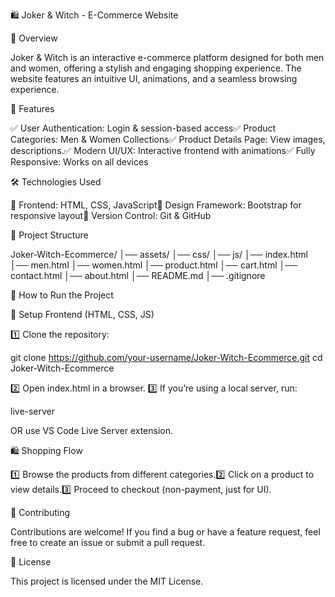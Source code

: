 🛍️ Joker & Witch - E-Commerce Website

🚀 Overview

Joker & Witch is an interactive e-commerce platform designed for both men and women, offering a stylish and engaging shopping experience. The website features an intuitive UI, animations, and a seamless browsing experience.

🌟 Features

✅ User Authentication: Login & session-based access✅ Product Categories: Men & Women Collections✅ Product Details Page: View images, descriptions.✅ Modern UI/UX: Interactive frontend with animations✅ Fully Responsive: Works on all devices

🛠 Technologies Used

🔹 Frontend: HTML, CSS, JavaScript🔹 Design Framework: Bootstrap for responsive layout🔹 Version Control: Git & GitHub

📂 Project Structure

Joker-Witch-Ecommerce/
│── assets/
│── css/
│── js/
│── index.html
│── men.html
│── women.html
│── product.html
│── cart.html
│── contact.html
│── about.html
│── README.md
│── .gitignore

🏁 How to Run the Project

🎨 Setup Frontend (HTML, CSS, JS)

1️⃣ Clone the repository:

git clone https://github.com/your-username/Joker-Witch-Ecommerce.git
cd Joker-Witch-Ecommerce

2️⃣ Open index.html in a browser.
3️⃣ If you’re using a local server, run:

live-server

OR use VS Code Live Server extension.

🛍️ Shopping Flow

1️⃣ Browse the products from different categories.2️⃣ Click on a product to view details.3️⃣ Proceed to checkout (non-payment, just for UI). 

🤝 Contributing

Contributions are welcome! If you find a bug or have a feature request, feel free to create an issue or submit a pull request.

📜 License

This project is licensed under the MIT License.
